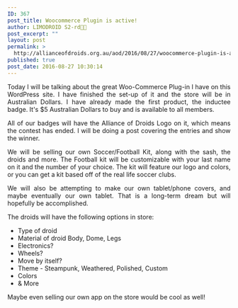 ```yaml
---
ID: 367
post_title: Woocommerce Plugin is active!
author: LIMODROID S2-rd🔭🔬
post_excerpt: ""
layout: post
permalink: >
  http://allianceofdroids.org.au/aod/2016/08/27/woocommerce-plugin-is-active/
published: true
post_date: 2016-08-27 10:30:14
---
```

<p style="text-align: justify;">Today I will be talking about the great Woo-Commerce Plug-in I have on this WordPress site. I have finished the set-up of it and the store will be in Australian Dollars. I have already made the first product, the inductee badge. It's $5 Australian Dollars to buy and is available to all members.</p>
<p style="text-align: justify;">All of our badges will have the Alliance of Droids Logo on it, which means the contest has ended. I will be doing a post covering the entries and show the winner.</p>
<p style="text-align: justify;">We will be selling our own Soccer/Football Kit, along with the sash, the droids and more. The Football kit will be customizable with your last name on it and the number of your choice. The kit will feature our logo and colors, or you can get a kit based off of the real life soccer clubs.</p>
<p style="text-align: justify;">We will also be attempting to make our own tablet/phone covers, and maybe eventually our own tablet. That is a long-term dream but will hopefully be accomplished.</p>
<p style="text-align: justify;">The droids will have the following options in store:</p>

<ul>
 	<li style="text-align: justify;">Type of droid</li>
 	<li style="text-align: justify;">Material of droid Body, Dome, Legs</li>
 	<li style="text-align: justify;">Electronics?</li>
 	<li style="text-align: justify;">Wheels?</li>
 	<li style="text-align: justify;">Move by itself?</li>
 	<li style="text-align: justify;">Theme - Steampunk, Weathered, Polished, Custom</li>
 	<li style="text-align: justify;">Colors</li>
 	<li style="text-align: justify;">&amp; More</li>
</ul>
Maybe even selling our own app on the store would be cool as well!
